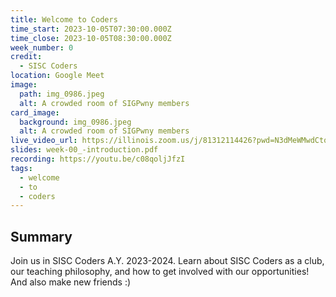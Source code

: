 ```yaml
---
title: Welcome to Coders
time_start: 2023-10-05T07:30:00.000Z
time_close: 2023-10-05T08:30:00.000Z
week_number: 0
credit:
  - SISC Coders
location: Google Meet
image:
  path: img_0986.jpeg
  alt: A crowded room of SIGPwny members
card_image:
  background: img_0986.jpeg
  alt: A crowded room of SIGPwny members
live_video_url: https://illinois.zoom.us/j/81312114426?pwd=N3dMeWMwdCtqNVRvWnJOeTR5WGlSZz09
slides: week-00_-introduction.pdf
recording: https://youtu.be/c08qoljJfzI
tags:
  - welcome
  - to
  - coders
---
```

## Summary
Join us in SISC Coders A.Y. 2023-2024. Learn about SISC Coders as a club, our teaching philosophy, and how to get involved with our opportunities! And also make new friends :)